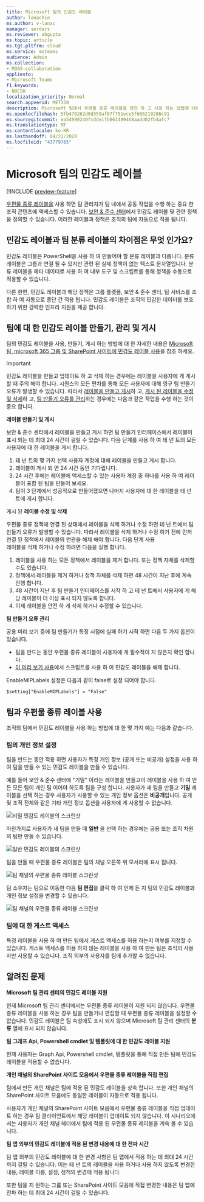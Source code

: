 ```yaml
---
title: Microsoft 팀의 민감도 레이블
author: lanachin
ms.author: v-lanac
manager: serdars
ms.reviewer: abgupta
ms.topic: article
ms.tgt.pltfrm: cloud
ms.service: msteams
audience: Admin
ms.collection:
- M365-collaboration
appliesto:
- Microsoft Teams
f1.keywords:
- NOCSH
localization_priority: Normal
search.appverid: MET150
description: Microsoft 팀에서 우편물 종류 레이블을 정의 하 고 사용 하는 방법에 대해 알아봅니다.
ms.openlocfilehash: 5fb470262d0d359af87f751ece5f686210286c91
ms.sourcegitcommit: ea54990240fcdde1fb061489468aadd02fb4afc7
ms.translationtype: MT
ms.contentlocale: ko-KR
ms.lasthandoff: 04/22/2020
ms.locfileid: "43779765"
---
```

# <a name="sensitivity-labels-for-microsoft-teams"></a>Microsoft 팀의 민감도 레이블

[!INCLUDE [preview-feature](includes/preview-feature.md)]

[우편물 종류 레이블을](https://docs.microsoft.com/microsoft-365/compliance/sensitivity-labels) 사용 하면 팀 관리자가 팀 내에서 공동 작업을 수행 하는 중요 한 조직 콘텐츠에 액세스할 수 있습니다. [보안 & 준수 센터](https://docs.microsoft.com/microsoft-365/compliance/go-to-the-securitycompliance-center)에서 민감도 레이블 및 관련 정책을 정의할 수 있습니다. 이러한 레이블과 정책은 조직의 팀에 자동으로 적용 됩니다.  

## <a name="whats-the-difference-between-sensitivity-labels-and-teams-classification-labels"></a>민감도 레이블과 팀 분류 레이블의 차이점은 무엇 인가요?

민감도 레이블은 PowerShell을 사용 하 여 만들어야 할 분류 레이블과 다릅니다. 분류 레이블은 그룹과 연결 될 수 있지만 관련 된 실제 정책이 없는 텍스트 문자열입니다. 분류 레이블을 메타 데이터로 사용 하 여 내부 도구 및 스크립트를 통해 정책을 수동으로 적용할 수 있습니다.

다른 한편, 민감도 레이블과 해당 정책은 그룹 플랫폼, 보안 & 준수 센터, 팀 서비스를 조합 하 여 자동으로 종단 간 적용 됩니다. 민감도 레이블은 조직의 민감한 데이터를 보호 하기 위한 강력한 인프라 지원을 제공 합니다.  

## <a name="create-manage-and-publish-sensitivity-labels-for-teams"></a>팀에 대 한 민감도 레이블 만들기, 관리 및 게시

팀의 민감도 레이블을 사용, 만들기, 게시 하는 방법에 대 한 자세한 내용은 [Microsoft 팀, microsoft 365 그룹 및 SharePoint 사이트에 민감도 레이블 사용](https://docs.microsoft.com/microsoft-365/compliance/sensitivity-labels-teams-groups-sites)을 참조 하세요.

>[!IMPORTANT]
>민감도 레이블을 만들고 업데이트 하 고 삭제 하는 경우에는 레이블을 사용자에 게 게시할 때 주의 해야 합니다. 시퀀스의 모든 편차를 통해 모든 사용자에 대해 영구 팀 만들기 오류가 발생할 수 있습니다. 따라서 <a href="#createpublishlabels">레이블을 만들고 게시</a>하 고, <a href="#modifydeletelabels">게시 된 레이블을 수정 및 삭제</a>하 고, <a href="#manageerrors">팀 만들기 오류를 관리</a>하는 경우에는 다음과 같은 작업을 수행 하는 것이 중요 합니다.

<a name="createpublishlabels"> </a> **레이블 만들기 및 게시**

보안 & 준수 센터에서 레이블을 만들고 게시 하면 팀 만들기 인터페이스에서 레이블이 표시 되는 데 최대 24 시간이 걸릴 수 있습니다. 다음 단계를 사용 하 여 테 넌 트의 모든 사용자에 대 한 레이블을 게시 합니다.
1. 테 넌 트의 몇 가지 선택 사용자 계정에 대해 레이블을 만들고 게시 합니다.
2. 레이블이 게시 되 면 24 시간 동안 기다립니다.
3. 24 시간 후에는 레이블에 액세스할 수 있는 사용자 계정 중 하나를 사용 하 여 레이블이 포함 된 팀을 만들어 보세요.
4. 팀이 3 단계에서 성공적으로 만들어졌으면 나머지 사용자에 대 한 레이블을 테 넌 트에 게시 합니다.

게시 된 <a name="modifydeletelabels"> </a> **레이블 수정 및 삭제**

우편물 종류 정책에 연결 된 상태에서 레이블을 삭제 하거나 수정 하면 테 넌 트에서 팀 만들기 오류가 발생할 수 있습니다. 따라서 레이블을 삭제 하거나 수정 하기 전에 먼저 연결 된 정책에서 레이블의 연관을 해제 해야 합니다. 다음 단계 사용  
레이블을 삭제 하거나 수정 하려면 다음을 실행 합니다.
1. 레이블을 사용 하는 모든 정책에서 레이블을 제거 합니다. 또는 정책 자체를 삭제할 수도 있습니다.
2. 정책에서 레이블을 제거 하거나 정책 자체를 삭제 하면 48 시간이 지난 후에 계속 진행 합니다.
3. 48 시간이 지난 후 팀 만들기 인터페이스를 시작 하 고 테 넌 트에서 사용자에 게 해당 레이블이 더 이상 표시 되지 않도록 합니다.
4. 이제 레이블을 안전 하 게 삭제 하거나 수정할 수 있습니다.

**팀 만들기 오류 관리** <a name="manageerrors"> </a>

공용 미리 보기 중에 팀 만들기가 특정 시점에 실패 하기 시작 하면 다음 두 가지 옵션이 있습니다.
 - 팀을 만드는 동안 우편물 종류 레이블이 사용자에 게 필수적이 지 않은지 확인 합니다.
 - [이 미리 보기 사용](https://docs.microsoft.com/microsoft-365/compliance/sensitivity-labels-teams-groups-sites#enable-this-preview)에서 스크립트를 사용 하 여 민감도 레이블을 해제 합니다.

EnableMIPLabels 설정은 다음과 같이 false로 설정 되어야 합니다.

```console
$setting["EnableMIPLabels"] = "False"
```

## <a name="using-sensitivity-labels-with-teams"></a>팀과 우편물 종류 레이블 사용

조직의 팀에서 민감도 레이블을 사용 하는 방법에 대 한 몇 가지 예는 다음과 같습니다.

### <a name="privacy-setting-of-teams"></a>팀의 개인 정보 설정

팀을 만드는 동안 적용 하면 사용자가 특정 개인 정보 (공개 또는 비공개) 설정을 사용 하 여 팀을 만들 수 있는 민감도 레이블을 만들 수 있습니다.

예를 들어 보안 & 준수 센터에 "기밀" 이라는 레이블을 만들고이 레이블을 사용 하 여 만든 모든 팀이 개인 팀 이어야 하도록 팀을 구성 합니다. 사용자가 새 팀을 만들고 **기밀** 레이블을 선택 하는 경우 사용자가 사용할 수 있는 개인 정보 옵션은 **비공개**입니다. 공개 및 조직 전체와 같은 기타 개인 정보 옵션을 사용자에 게 사용할 수 없습니다.

![비밀 민감도 레이블의 스크린샷](media/sensitivity-labels-confidential-example.png)

마찬가지로 사용자가 새 팀을 만들 때 **일반** 을 선택 하는 경우에는 공용 또는 조직 차원의 팀만 만들 수 있습니다.

![일반 민감도 레이블의 스크린샷](media/sensitivity-labels-general-example.png)

팀을 만들 때 우편물 종류 레이블은 팀의 채널 오른쪽 위 모서리에 표시 됩니다.

![팀 채널의 우편물 종류 레이블 스크린샷](media/sensitivity-labels-channel.png)

팀 소유자는 팀으로 이동한 다음 **팀 편집**을 클릭 하 여 언제 든 지 팀의 민감도 레이블과 개인 정보 설정을 변경할 수 있습니다.

![팀 채널의 우편물 종류 레이블 스크린샷](media/sensitivity-labels-edit-team.png)

### <a name="guest-access-to-teams"></a>팀에 대 한 게스트 액세스

특정 레이블을 사용 하 여 만든 팀에서 게스트 액세스를 허용 하는지 여부를 지정할 수 있습니다. 게스트 액세스를 허용 하지 않는 레이블을 사용 하 여 만든 팀은 조직의 사용자만 사용할 수 있습니다. 조직 외부의 사용자를 팀에 추가할 수 없습니다.

## <a name="known-issues"></a>알려진 문제

**Microsoft 팀 관리 센터의 민감도 레이블 지원**

현재 Microsoft 팀 관리 센터에서는 우편물 종류 레이블이 지원 되지 않습니다. 우편물 종류 레이블을 사용 하는 경우 팀을 만들거나 편집할 때 우편물 종류 레이블을 설정할 수 없습니다. 민감도 레이블은 팀 속성에도 표시 되지 않으며 Microsoft 팀 관리 센터의 **분류** 열에 표시 되지 않습니다.

**팀 그래프 Api, Powershell cmdlet 및 템플릿에 대 한 민감도 레이블 지원**

현재 사용자는 Graph Api, Powershell cmdlet, 템플릿을 통해 직접 만든 팀에 민감도 레이블을 적용할 수 없습니다.

**개인 채널의 SharePoint 사이트 모음에서 우편물 종류 레이블을 직접 편집**

팀에서 만든 개인 채널은 팀에 적용 된 민감도 레이블을 상속 합니다. 또한 개인 채널의 SharePoint 사이트 모음에도 동일한 레이블이 자동으로 적용 됩니다.

사용자가 개인 채널의 SharePoint 사이트 모음에서 우편물 종류 레이블을 직접 업데이트 하는 경우 팀 클라이언트에서 해당 레이블이 업데이트 되지 않습니다. 이 시나리오에서는 사용자가 개인 채널 헤더에서 팀에 적용 된 우편물 종류 레이블을 계속 볼 수 있습니다.

**팀 앱 외부의 민감도 레이블에 적용 된 변경 내용에 대 한 전파 시간**

팀 앱 외부의 민감도 레이블에 대 한 변경 사항은 팀 앱에서 적용 하는 데 최대 24 시간까지 걸릴 수 있습니다. 이는 테 넌 트의 레이블을 사용 하거나 사용 하지 않도록 변경한 내용, 레이블 이름, 설정, 정책의 변경에 적용 됩니다.

또한 팀을 지 원하는 그룹 또는 SharePoint 사이트 모음에 직접 변경한 내용은 팀 앱에 전파 하는 데 최대 24 시간이 걸릴 수 있습니다.

